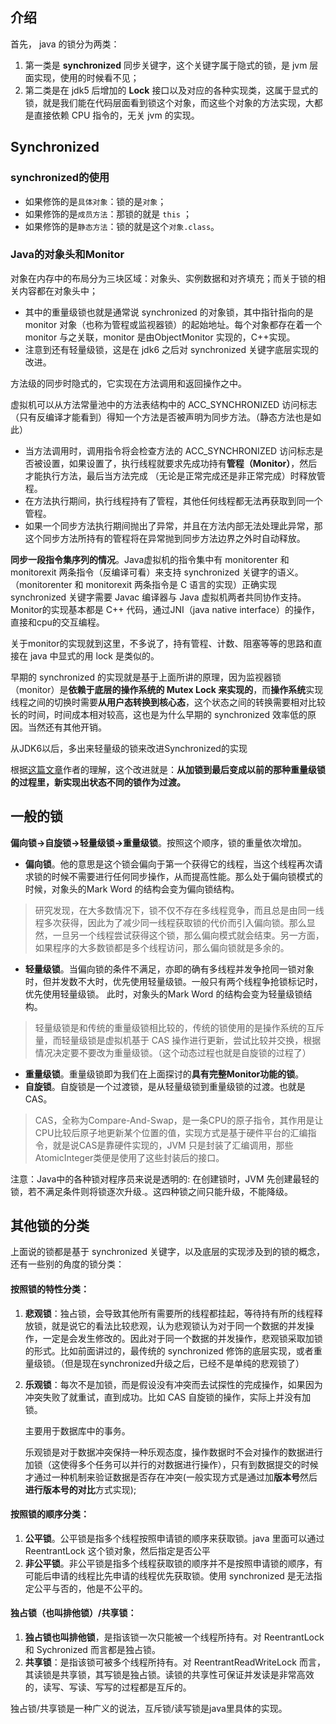 ## 介绍

首先， java 的锁分为两类：

1. 第一类是 **synchronized** 同步关键字，这个关键字属于隐式的锁，是 jvm 层面实现，使用的时候看不见；
2. 第二类是在 jdk5 后增加的 **Lock** 接口以及对应的各种实现类，这属于显式的锁，就是我们能在代码层面看到锁这个对象，而这些个对象的方法实现，大都是直接依赖 CPU 指令的，无关 jvm 的实现。

## Synchronized

### synchronized的使用

- 如果修饰的是`具体对象`：锁的是`对象`；
- 如果修饰的是`成员方法`：那锁的就是 `this` ；
- 如果修饰的是`静态方法`：锁的就是这个`对象.class`。

### Java的对象头和Monitor

对象在内存中的布局分为三块区域：对象头、实例数据和对齐填充；而关于锁的相关内容都在对象头中；

- 其中的重量级锁也就是通常说 synchronized 的对象锁，其中指针指向的是 monitor 对象（也称为管程或监视器锁）的起始地址。每个对象都存在着一个 monitor 与之关联，monitor 是由ObjectMonitor 实现的，C++实现。
- 注意到还有轻量级锁，这是在 jdk6 之后对 synchronized 关键字底层实现的改进。

方法级的同步时隐式的，它实现在方法调用和返回操作之中。

虚拟机可以从方法常量池中的方法表结构中的 ACC_SYNCHRONIZED 访问标志（只有反编译才能看到）得知一个方法是否被声明为同步方法。（静态方法也是如此）

- 当方法调用时，调用指令将会检查方法的 ACC_SYNCHRONIZED 访问标志是否被设置，如果设置了，执行线程就要求先成功持有**管程（Monitor）**，然后才能执行方法，最后当方法完成 （无论是正常完成还是非正常完成）时释放管程。
- 在方法执行期间，执行线程持有了管程，其他任何线程都无法再获取到同一个管程。
- 如果一个同步方法执行期间抛出了异常，并且在方法内部无法处理此异常，那这个同步方法所持有的管程将在异常抛到同步方法边界之外时自动释放。

**同步一段指令集序列的情况**。Java虚拟机的指令集中有 monitorenter 和 monitorexit 两条指令（反编译可看）来支持 synchronized 关键字的语义。（monitorenter 和 monitorexit 两条指令是 C 语言的实现）正确实现 synchronized 关键字需要 Javac 编译器与 Java 虚拟机两者共同协作支持。Monitor的实现基本都是 C++ 代码，通过JNI（java native interface）的操作，直接和cpu的交互编程。

关于monitor的实现就到这里，不多说了，持有管程、计数、阻塞等等的思路和直接在 java 中显式的用 lock 是类似的。

早期的 synchronized 的实现就是基于上面所讲的原理，因为监视器锁（monitor）是**依赖于底层的操作系统的 Mutex Lock 来实现的**，而**操作系统**实现线程之间的切换时需要**从用户态转换到核心态**，这个状态之间的转换需要相对比较长的时间，时间成本相对较高，这也是为什么早期的 synchronized 效率低的原因。当然还有其他开销。

从JDK6以后，多出来轻量级的锁来改进Synchronized的实现

根据[这篇文章](https://www.cnblogs.com/lifegoeson/p/13683785.html)作者的理解，这个改进就是：**从加锁到最后变成以前的那种重量级锁的过程里，新实现出状态不同的锁作为过渡。**

## 一般的锁

**偏向锁->自旋锁->轻量级锁->重量级锁**。按照这个顺序，锁的重量依次增加。

- **偏向锁**。他的意思是这个锁会偏向于第一个获得它的线程，当这个线程再次请求锁的时候不需要进行任何同步操作，从而提高性能。那么处于偏向锁模式的时候，对象头的Mark Word 的结构会变为偏向锁结构。

> 研究发现，在大多数情况下，锁不仅不存在多线程竞争，而且总是由同一线程多次获得，因此为了减少同一线程获取锁的代价而引入偏向锁。那么显然，一旦另一个线程尝试获得这个锁，那么偏向模式就会结束。另一方面，如果程序的大多数锁都是多个线程访问，那么偏向锁就是多余的。

- **轻量级锁**。当偏向锁的条件不满足，亦即的确有多线程并发争抢同一锁对象时，但并发数不大时，优先使用轻量级锁。一般只有两个线程争抢锁标记时，优先使用轻量级锁。 此时，对象头的Mark Word 的结构会变为轻量级锁结构。

> 轻量级锁是和传统的重量级锁相比较的，传统的锁使用的是操作系统的互斥量，而轻量级锁是虚拟机基于 CAS 操作进行更新，尝试比较并交换，根据情况决定要不要改为重量级锁。（这个动态过程也就是自旋锁的过程了）

- **重量级锁**。重量级锁即为我们在上面探讨的**具有完整Monitor功能的锁**。
- **自旋锁**。自旋锁是一个过渡锁，是从轻量级锁到重量级锁的过渡。也就是CAS。

> CAS，全称为Compare-And-Swap，是一条CPU的原子指令，其作用是让CPU比较后原子地更新某个位置的值，实现方式是基于硬件平台的汇编指令，就是说CAS是靠硬件实现的，JVM 只是封装了汇编调用，那些AtomicInteger类便是使用了这些封装后的接口。

注意：Java中的各种锁对程序员来说是透明的: 在创建锁时，JVM 先创建最轻的锁，若不满足条件则将锁逐次升级.。这四种锁之间只能升级，不能降级。

## 其他锁的分类

上面说的锁都是基于 synchronized 关键字，以及底层的实现涉及到的锁的概念，还有一些别的角度的锁分类：

#### 按照锁的特性分类：

1. **悲观锁**：独占锁，会导致其他所有需要所的线程都挂起，等待持有所的线程释放锁，就是说它的看法比较悲观，认为悲观锁认为对于同一个数据的并发操作，一定是会发生修改的。因此对于同一个数据的并发操作，悲观锁采取加锁的形式。比如前面讲过的，最传统的 synchronized 修饰的底层实现，或者重量级锁。（但是现在synchronized升级之后，已经不是单纯的悲观锁了）

2. **乐观锁**：每次不是加锁，而是假设没有冲突而去试探性的完成操作，如果因为冲突失败了就重试，直到成功。比如 CAS 自旋锁的操作，实际上并没有加锁。

   主要用于数据库中的事务。

   乐观锁是对于数据冲突保持一种乐观态度，操作数据时不会对操作的数据进行加锁（这使得多个任务可以并行的对数据进行操作），只有到数据提交的时候才通过一种机制来验证数据是否存在冲突(一般实现方式是通过加**版本号**然后**进行版本号的对比**方式实现);

#### 按照锁的顺序分类：

1. **公平锁**。公平锁是指多个线程按照申请锁的顺序来获取锁。java 里面可以通过 ReentrantLock 这个锁对象，然后指定是否公平
2. **非公平锁**。非公平锁是指多个线程获取锁的顺序并不是按照申请锁的顺序，有可能后申请的线程比先申请的线程优先获取锁。使用 synchronized 是无法指定公平与否的，他是不公平的。

#### 独占锁（也叫排他锁）/共享锁：

1. **独占锁也叫排他锁**，是指该锁一次只能被一个线程所持有。对 ReentrantLock 和 Sychronized 而言都是独占锁。
2. **共享锁**：是指该锁可被多个线程所持有。对 ReentrantReadWriteLock 而言，其读锁是共享锁，其写锁是独占锁。读锁的共享性可保证并发读是非常高效的，读写、写读、写写的过程都是互斥的。

独占锁/共享锁是一种广义的说法，互斥锁/读写锁是java里具体的实现。